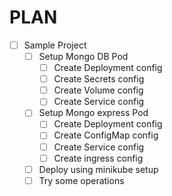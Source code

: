 ---
---
# PLAN
- [ ]  Sample Project
    - [ ]  Setup Mongo DB Pod
        - [ ]  Create Deployment config
        - [ ]  Create Secrets config
        - [ ]  Create Volume config
        - [ ]  Create Service config
    - [ ]  Setup Mongo express Pod
        - [ ]  Create Deployment config
        - [ ]  Create ConfigMap config
        - [ ]  Create Service config
        - [ ]  Create ingress config
    - [ ]  Deploy using minikube setup
    - [ ]  Try some operations
